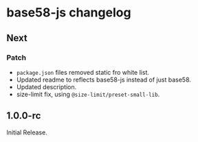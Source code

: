 # base58-js changelog

## Next

### Patch

- `package.json` files removed static fro white list.
- Updated readme to reflects base58-js instead of just base58.
- Updated description.
- size-limit fix, using `@size-limit/preset-small-lib`.

## 1.0.0-rc

Initial Release.
